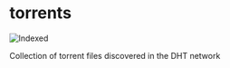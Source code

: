 torrents 
========
![Indexed](https://img.shields.io/badge/indexed-22434-blue)

Collection of torrent files discovered in the DHT network
